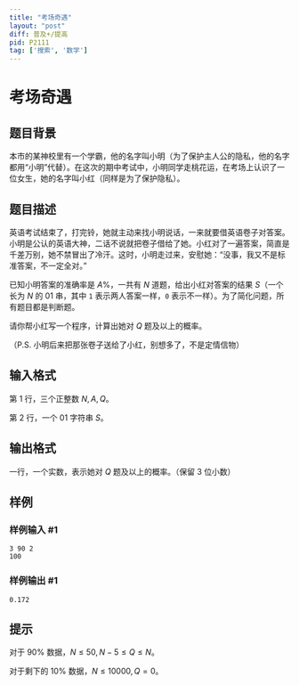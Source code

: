 ```yaml
---
title: "考场奇遇"
layout: "post"
diff: 普及+/提高
pid: P2111
tag: ['搜索', '数学']
---
```

# 考场奇遇
## 题目背景

本市的某神校里有一个学霸，他的名字叫小明（为了保护主人公的隐私，他的名字都用“小明”代替）。在这次的期中考试中，小明同学走桃花运，在考场上认识了一位女生，她的名字叫小红（同样是为了保护隐私）。
## 题目描述

英语考试结束了，打完铃，她就主动来找小明说话，一来就要借英语卷子对答案。小明是公认的英语大神，二话不说就把卷子借给了她。小红对了一遍答案，简直是千差万别，她不禁冒出了冷汗。这时，小明走过来，安慰她：“没事，我又不是标准答案，不一定全对。”

已知小明答案的准确率是 $A\%$，一共有 $N$ 道题，给出小红对答案的结果 $S$（一个长为 $N$ 的 01 串，其中 `1` 表示两人答案一样，`0` 表示不一样）。为了简化问题，所有题目都是判断题。

请你帮小红写一个程序，计算出她对 $Q$ 题及以上的概率。

（P.S. 小明后来把那张卷子送给了小红，别想多了，不是定情信物）
## 输入格式

第 $1$ 行，三个正整数 $N,A,Q$。

第 $2$ 行，一个 01 字符串 $S$。

## 输出格式

一行，一个实数，表示她对 $Q$ 题及以上的概率。（保留 $3$ 位小数）
## 样例

### 样例输入 #1
```
3 90 2
100
```
### 样例输出 #1
```
0.172
```
## 提示

对于 $90\%$ 数据，$N \leq 50, N-5 \leq Q \leq N$。

对于剩下的 $10\%$ 数据，$N \leq 10000, Q = 0$。
